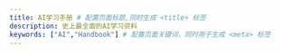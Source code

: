 ```yaml
---
title: AI学习手册 # 配置页面标题,同时生成 <title> 标签
description: 史上最全面的AI学习资料
keywords: ["AI","Handbook"] # 配置页面关键词，同时用于生成 <meta> 标签
---
```

